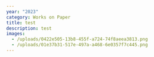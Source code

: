 ```yaml
---
year: "2023"
category: Works on Paper
title: test
description: test
images:
  - /uploads/0422e505-13b8-455f-a724-74f8aeea3813.png
  - /uploads/01e37b31-517e-497a-a468-6e0357f7c445.png
---
```

